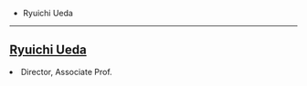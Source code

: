 <ul>
 <li id="ryuichiueda">Ryuichi Ueda</li>
</ul>

<hr />

<h2><a href="#ryuichiueda">Ryuichi Ueda</a></h2>

<li>Director, Associate Prof.</li>
